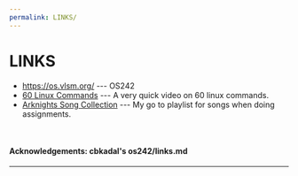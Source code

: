```yaml
---
permalink: LINKS/
---
```


# LINKS

- <https://os.vlsm.org/> --- OS242
- [60 Linux Commands](https://www.youtube.com/watch?v=gd7BXuUQ91w&list=WL&index=1) --- A very quick video on 60 linux commands.
- [Arknights Song Collection](https://youtube.com/playlist?list=PLYNMFG-_-1eOIeGjijtuTe124edSM1CZu&si=eP-pykvQBsP6iP_X) --- My go to playlist for songs when doing assignments.

<br>

#### Acknowledgements: cbkadal's os242/links.md

<hr>
